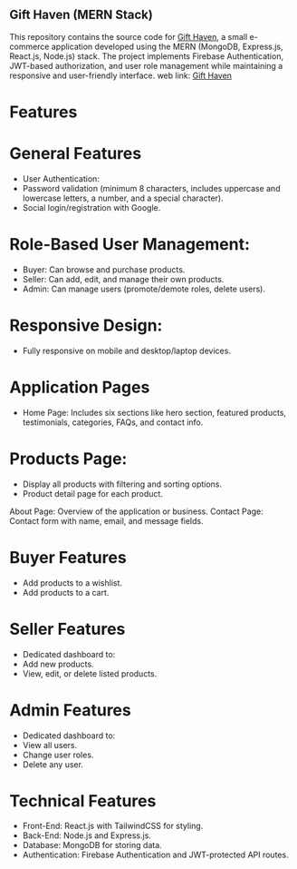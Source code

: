 ## Gift Haven (MERN Stack)

This repository contains the source code for [Gift Haven](https://gift-haven-client-two.vercel.app/), a small e-commerce application developed using the MERN (MongoDB, Express.js, React.js, Node.js) stack. The project implements Firebase Authentication, JWT-based authorization, and user role management while maintaining a responsive and user-friendly interface. web link: [Gift Haven](https://gift-haven-client-two.vercel.app/)

# Features

# General Features

- User Authentication:
- Password validation (minimum 8 characters, includes uppercase and lowercase letters, a number, and a special character).
- Social login/registration with Google.

# Role-Based User Management:

- Buyer: Can browse and purchase products.
- Seller: Can add, edit, and manage their own products.
- Admin: Can manage users (promote/demote roles, delete users).

# Responsive Design:

- Fully responsive on mobile and desktop/laptop devices.

# Application Pages

- Home Page: Includes six sections like hero section, featured products, testimonials, categories, FAQs, and contact info.

# Products Page:

- Display all products with filtering and sorting options.
- Product detail page for each product.

About Page: Overview of the application or business.
Contact Page: Contact form with name, email, and message fields.

# Buyer Features

- Add products to a wishlist.
- Add products to a cart.

# Seller Features

- Dedicated dashboard to:
- Add new products.
- View, edit, or delete listed products.

# Admin Features

- Dedicated dashboard to:
- View all users.
- Change user roles.
- Delete any user.

# Technical Features

- Front-End: React.js with TailwindCSS for styling.
- Back-End: Node.js and Express.js.
- Database: MongoDB for storing data.
- Authentication: Firebase Authentication and JWT-protected API routes.
